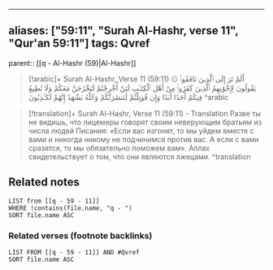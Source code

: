 
---
aliases: ["59:11", "Surah Al-Hashr, verse 11", "Qur'an 59:11"]
tags: Qvref
---

parent:: [[q - Al-Hashr (59)|Al-Hashr]]

> [!arabic]+ Surah Al-Hashr, Verse 11 (59:11)
> <span class="quran-arabic">۞ أَلَمْ تَرَ إِلَى ٱلَّذِينَ نَافَقُوا۟ يَقُولُونَ لِإِخْوَٰنِهِمُ ٱلَّذِينَ كَفَرُوا۟ مِنْ أَهْلِ ٱلْكِتَـٰبِ لَئِنْ أُخْرِجْتُمْ لَنَخْرُجَنَّ مَعَكُمْ وَلَا نُطِيعُ فِيكُمْ أَحَدًا أَبَدًا وَإِن قُوتِلْتُمْ لَنَنصُرَنَّكُمْ وَٱللَّهُ يَشْهَدُ إِنَّهُمْ لَكَـٰذِبُونَ</span>
^arabic

> [!translation]+ Surah Al-Hashr, Verse 11 (59:11) - Translation
> Разве ты не видишь, что лицемеры говорят своим неверующим братьям из числа людей Писания: «Если вас изгонят, то мы уйдем вместе с вами и никогда никому не подчинимся против вас. А если с вами сразятся, то мы обязательно поможем вам». Аллах свидетельствует о том, что они являются лжецами.
^translation



## Related notes
```dataview
LIST from [[q - 59 - 11]]
WHERE !contains(file.name, "q - ")
SORT file.name ASC
```

### Related verses (footnote backlinks)
```dataview
LIST FROM [[q - 59 - 11]] AND #Qvref
SORT file.name ASC
```

